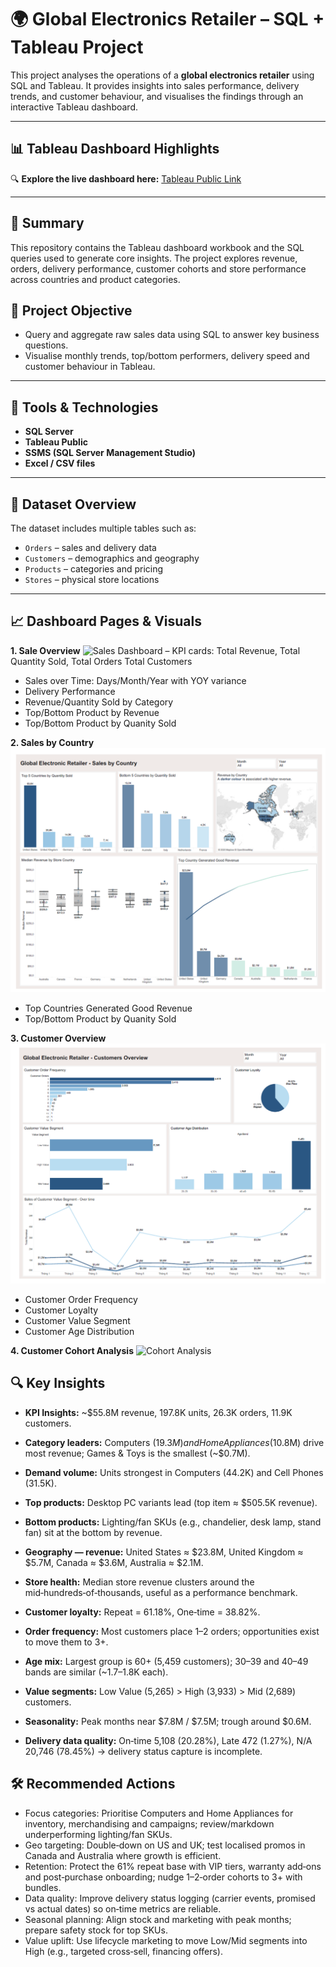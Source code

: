 # 🌍 Global Electronics Retailer – SQL + Tableau Project

This project analyses the operations of a **global electronics retailer** using SQL and Tableau. It provides insights into sales performance, delivery trends, and customer behaviour, and visualises the findings through an interactive Tableau dashboard.

---

## 📊 Tableau Dashboard Highlights

🔍 **Explore the live dashboard here:** [Tableau Public Link](https://public.tableau.com/app/profile/jamie.chau/vizzes)

---

## 📌 Summary

This repository contains the Tableau dashboard workbook and the SQL queries used to generate core insights. The project explores revenue, orders, delivery performance, customer cohorts and store performance across countries and product categories.

## 🎯 Project Objective

- Query and aggregate raw sales data using SQL to answer key business questions.
- Visualise monthly trends, top/bottom performers, delivery speed and customer behaviour in Tableau.

---

## 🧰 Tools & Technologies

- **SQL Server**  
- **Tableau Public**  
- **SSMS (SQL Server Management Studio)**  
- **Excel / CSV files**

---

## 📁 Dataset Overview

The dataset includes multiple tables such as:

- `Orders` – sales and delivery data  
- `Customers` – demographics and geography  
- `Products` – categories and pricing  
- `Stores` – physical store locations  

---

## 📈  Dashboard Pages & Visuals

**1. Sale Overview** 
![Sales Dashboard](assets/Dahboard-Pages-&-Visuals/sales-dashboard.png)
   – KPI cards: Total Revenue,  Total Quantity Sold, Total Orders Total Customers
   - Sales over Time: Days/Month/Year with YOY variance
   - Delivery Performance
   - Revenue/Quantity Sold by Category
   - Top/Bottom Product by Revenue
   - Top/Bottom Product by Quanity Sold

**2. Sales by Country**
![Sales by Country](assets/sales-by-country.png)
   - Top Countries Generated Good Revenue
   - Top/Bottom Product by Quanity Sold

**3. Customer Overview**
![Customer Overview](assets/customers-overview.png)
   - Customer Order Frequency
   - Customer Loyalty
   - Customer Value Segment
   - Customer Age Distribution

**4. Customer Cohort Analysis**
![Cohort Analysis](assets/cohort-analysis.png)

     
## 🔍 Key Insights

- **KPI Insights:** ~$55.8M revenue, 197.8K units, 26.3K orders, 11.9K customers.
     
- **Category leaders:** Computers ($19.3M) and Home Appliances ($10.8M) drive most revenue; Games & Toys is the smallest (~$0.7M).

- **Demand volume:** Units strongest in Computers (44.2K) and Cell Phones (31.5K).

- **Top products:** Desktop PC variants lead (top item ≈ $505.5K revenue).

- **Bottom products:** Lighting/fan SKUs (e.g., chandelier, desk lamp, stand fan) sit at the bottom by revenue.

- **Geography — revenue:** United States ≈ $23.8M, United Kingdom ≈ $5.7M, Canada ≈ $3.6M, Australia ≈ $2.1M.

- **Store health:** Median store revenue clusters around the mid‑hundreds‑of‑thousands, useful as a performance benchmark.

- **Customer loyalty:** Repeat = 61.18%, One‑time = 38.82%.

- **Order frequency:** Most customers place 1–2 orders; opportunities exist to move them to 3+.

- **Age mix:** Largest group is 60+ (5,459 customers); 30–39 and 40–49 bands are similar (~1.7–1.8K each).

- **Value segments:** Low Value (5,265) > High (3,933) > Mid (2,689) customers.

- **Seasonality:** Peak months near $7.8M / $7.5M; trough around $0.6M.

- **Delivery data quality:** On‑time 5,108 (20.28%), Late 472 (1.27%), N/A 20,746 (78.45%) → delivery status capture is incomplete.

## 🛠️ Recommended Actions

- Focus categories: Prioritise Computers and Home Appliances for inventory, merchandising and campaigns; review/markdown underperforming lighting/fan SKUs.
- Geo targeting: Double‑down on US and UK; test localised promos in Canada and Australia where growth is efficient.
- Retention: Protect the 61% repeat base with VIP tiers, warranty add‑ons and post‑purchase onboarding; nudge 1–2‑order cohorts to 3+ with bundles.
- Data quality: Improve delivery status logging (carrier events, promised vs actual dates) so on‑time metrics are reliable.
- Seasonal planning: Align stock and marketing with peak months; prepare safety stock for top SKUs.
- Value uplift: Use lifecycle marketing to move Low/Mid segments into High (e.g., targeted cross‑sell, financing offers).

